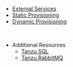 * [External Services](tap-for-platform-engineers/installation/advanced/services/external/README.md)
* [Static Provisioning](tap-for-platform-engineers/installation/advanced/services/static/README.md)
* [Dynamic Provisioning](tap-for-platform-engineers/installation/advanced/services/dynamic/README.md)

</br>

* Additional Resources
    * [Tanzu SQL](tap-for-platform-engineers/installation/advanced/services/tanzu-sql.md)
    * [Tanzu RabbitMQ](tap-for-platform-engineers/installation/advanced/services/tanzu-rmq.md)
    